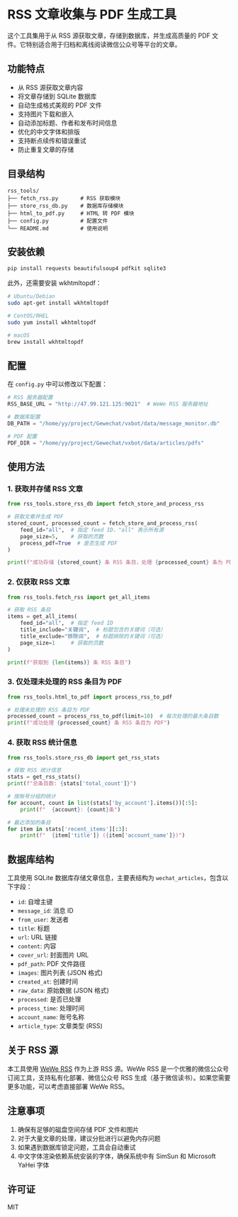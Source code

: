 



# RSS 文章收集与 PDF 生成工具

这个工具集用于从 RSS 源获取文章，存储到数据库，并生成高质量的 PDF 文件。它特别适合用于归档和离线阅读微信公众号等平台的文章。

## 功能特点

- 从 RSS 源获取文章内容
- 将文章存储到 SQLite 数据库
- 自动生成格式美观的 PDF 文件
- 支持图片下载和嵌入
- 自动添加标题、作者和发布时间信息
- 优化的中文字体和排版
- 支持断点续传和错误重试
- 防止重复文章的存储

## 目录结构

```
rss_tools/
├── fetch_rss.py       # RSS 获取模块
├── store_rss_db.py    # 数据库存储模块
├── html_to_pdf.py     # HTML 转 PDF 模块
├── config.py          # 配置文件
└── README.md          # 使用说明
```

## 安装依赖

```bash
pip install requests beautifulsoup4 pdfkit sqlite3
```

此外，还需要安装 wkhtmltopdf：

```bash
# Ubuntu/Debian
sudo apt-get install wkhtmltopdf

# CentOS/RHEL
sudo yum install wkhtmltopdf

# macOS
brew install wkhtmltopdf
```

## 配置

在 `config.py` 中可以修改以下配置：

```python
# RSS 服务器配置
RSS_BASE_URL = "http://47.99.121.125:9021"  # WeWe RSS 服务器地址

# 数据库配置
DB_PATH = "/home/yy/project/Gewechat/vxbot/data/message_monitor.db"

# PDF 配置
PDF_DIR = "/home/yy/project/Gewechat/vxbot/data/articles/pdfs"
```

## 使用方法

### 1. 获取并存储 RSS 文章

```python
from rss_tools.store_rss_db import fetch_store_and_process_rss

# 获取文章并生成 PDF
stored_count, processed_count = fetch_store_and_process_rss(
    feed_id="all",  # 指定 feed ID，"all" 表示所有源
    page_size=5,    # 获取的页数
    process_pdf=True  # 是否生成 PDF
)

print(f"成功存储 {stored_count} 条 RSS 条目，处理 {processed_count} 条为 PDF")
```

### 2. 仅获取 RSS 文章

```python
from rss_tools.fetch_rss import get_all_items

# 获取 RSS 条目
items = get_all_items(
    feed_id="all",  # 指定 feed ID
    title_include="关键词",  # 标题包含的关键词（可选）
    title_exclude="排除词",  # 标题排除的关键词（可选）
    page_size=1     # 获取的页数
)

print(f"获取到 {len(items)} 条 RSS 条目")
```

### 3. 仅处理未处理的 RSS 条目为 PDF

```python
from rss_tools.html_to_pdf import process_rss_to_pdf

# 处理未处理的 RSS 条目为 PDF
processed_count = process_rss_to_pdf(limit=10)  # 每次处理的最大条目数
print(f"成功处理 {processed_count} 条 RSS 条目为 PDF")
```

### 4. 获取 RSS 统计信息

```python
from rss_tools.store_rss_db import get_rss_stats

# 获取 RSS 统计信息
stats = get_rss_stats()
print(f"总条目数: {stats['total_count']}")

# 按账号分组的统计
for account, count in list(stats['by_account'].items())[:5]:
    print(f"  {account}: {count}条")

# 最近添加的条目
for item in stats['recent_items'][:3]:
    print(f"  {item['title']} ({item['account_name']})")
```

## 数据库结构

工具使用 SQLite 数据库存储文章信息，主要表结构为 `wechat_articles`，包含以下字段：

- `id`: 自增主键
- `message_id`: 消息 ID
- `from_user`: 发送者
- `title`: 标题
- `url`: URL 链接
- `content`: 内容
- `cover_url`: 封面图片 URL
- `pdf_path`: PDF 文件路径
- `images`: 图片列表 (JSON 格式)
- `created_at`: 创建时间
- `raw_data`: 原始数据 (JSON 格式)
- `processed`: 是否已处理
- `process_time`: 处理时间
- `account_name`: 账号名称
- `article_type`: 文章类型 (RSS)

## 关于 RSS 源

本工具使用 [WeWe RSS](https://github.com/cooderl/wewe-rss) 作为上游 RSS 源。WeWe RSS 是一个优雅的微信公众号订阅工具，支持私有化部署、微信公众号 RSS 生成（基于微信读书）。如果您需要更多功能，可以考虑直接部署 WeWe RSS。

## 注意事项

1. 确保有足够的磁盘空间存储 PDF 文件和图片
2. 对于大量文章的处理，建议分批进行以避免内存问题
3. 如果遇到数据库锁定问题，工具会自动重试
4. 中文字体渲染依赖系统安装的字体，确保系统中有 SimSun 和 Microsoft YaHei 字体

## 许可证

MIT

